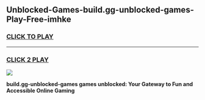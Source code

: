 
## Unblocked-Games-build.gg-unblocked-games-Play-Free-imhke
<h3>
<a href="https://premium76.site?title=build.gg-unblocked-games&ref=22A">CLICK TO PLAY</a></h3>
<hr>

<h3>
<a href="https://premium76.site?title=build.gg-unblocked-games&ref=22A">CLICK 2 PLAY</a>
  
</h3>

<a href="https://premium76.site?title=build.gg-unblocked-games&ref=22A"><img src="https://clearcache.store/games.png"></a>


**build.gg-unblocked-games games unblocked: Your Gateway to Fun and Accessible Online Gaming**
